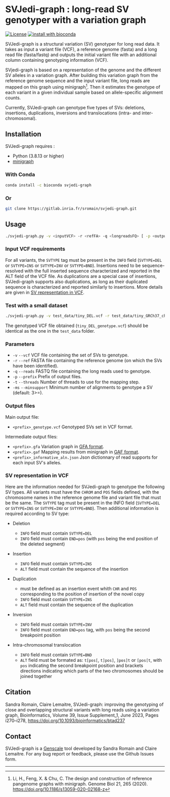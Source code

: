 # SVJedi-graph : long-read SV genotyper with a variation graph

[![License](http://img.shields.io/:license-affero-blue.svg)](http://www.gnu.org/licenses/agpl-3.0.en.html) [![install with bioconda](https://img.shields.io/badge/install%20with-bioconda-brightgreen.svg?style=flat)](https://anaconda.org/bioconda/svjedi-graph)

SVJedi-graph is a structural variation (SV) genotyper for long read data. It takes as input a variant file (VCF), a reference genome (fasta) and a long read file (fasta/fastq) and outputs the initial variant file with an additional column containing genotyping information (VCF).

SVjedi-graph is based on a representation of the genome and the different SV alleles in a variation graph. After building this variation graph from the reference genome sequence and the input variant file, long reads are mapped on this graph using minigraph[^1]. Then it estimates the genotype of each variant in a given individual sample based on allele-specific alignment counts. 

Currently, SVJedi-graph can genotype five types of SVs: deletions, insertions, duplications, inversions and translocations (intra- and inter-chromosomal).


[^1]: Li, H., Feng, X. & Chu, C. The design and construction of reference pangenome graphs with minigraph. Genome Biol 21, 265 (2020). https://doi.org/10.1186/s13059-020-02168-z

## Installation

SVJedi-graph requires :

* Python (3.8.13 or higher) 
* [minigraph](https://github.com/lh3/minigraph)

### With Conda

```bash
conda install -c bioconda svjedi-graph
```

### Or

```bash
git clone https://gitlab.inria.fr/sromain/svjedi-graph.git
```

## Usage

```bash
./svjedi-graph.py -v <inputVCF> -r <refFA> -q <longreadsFQ> [ -p <output_prefix> -t <threads> ]
``` 

### Input VCF requirements

For all variants, the `SVTYPE` tag must be present in the `INFO` field (`SVTYPE=DEL` or `SVTYPE=INS` or `SVTYPE=INV` or `SVTYPE=BND`). Insertions need to be sequence-resolved with the full inserted sequence characterized and reported in the ALT field of the VCF file. As duplications are a special case of insertions, SVJedi-graph supports also duplications, as long as their duplicated sequence is characterized and reported similarly to insertions. More details are given in [SV representation in VCF](#SV-representation-in-VCF).


### Test with a small dataset


```bash
./svjedi-graph.py -v test_data/tiny_DEL.vcf -r test_data/tiny_GRCh37_chr22.fa -q tiny_sim_reads.fastq.gz -p tiny_DEL
``` 

The genotyped VCF file obtained (`tiny_DEL_genotype.vcf`) should be identical as the one in the `test_data` folder.


### Parameters

* `-v` `--vcf`  VCF file containing the set of SVs to genotype.
* `-r` `--ref`  FASTA file containing the reference genome (on which the SVs have been identified).
* `-q` `--reads`  FASTQ file containing the long reads used to genotype.
* `-p` `--prefix`  Prefix of output files.
* `-t` `--threads`  Number of threads to use for the mapping step.
* `-ms` `--minsupport`  Minimum number of alignments to genotype a SV (default: 3>=).


### Output files

Main output file:

* `<prefix>_genotype.vcf`  Genotyped SVs set in VCF format.

Intermediate output files:

* `<prefix>.gfa`           Variation graph in [GFA format](https://github.com/GFA-spec/GFA-spec).
* `<prefix>.gaf`           Mapping results from minigraph in [GAF format](https://github.com/lh3/gfatools/blob/master/doc/rGFA.md#the-graph-alignment-format-gaf).
* `<prefix>_informative_aln.json`   Json dictionnary of read supports for each input SV's alleles.



### SV representation in VCF

Here are the information needed for SVJedi-graph to genotype the following SV types. All variants must have the ```CHROM``` and ```POS``` fields defined, with the chromosome names in the reference genome file and variant file that must be the same. The `SVTYPE` tag must be present in the INFO field (`SVTYPE=DEL` or `SVTYPE=INS` or `SVTYPE=INV` or `SVTYPE=BND`). Then additional information is required according to SV type:

- Deletion
	- ```INFO``` field must contain ```SVTYPE=DEL```
	- ```INFO``` field must contain ```END=pos``` (with `pos` being the end position of the deleted segment)
	
- Insertion
	- ```INFO``` field must contain ```SVTYPE=INS```
	- ```ALT``` field must contain the sequence of the insertion 

- Duplication
	- must be defined as an insertion event whith `CHR` and `POS` corresponding to the position of insertion of the novel copy
	- ```INFO``` field must contain ```SVTYPE=INS```
	- ```ALT``` field must contain the sequence of the duplication 
	
- Inversion
	- ```INFO``` field must contain ```SVTYPE=INV```
	- ```INFO``` field must contain ```END=pos``` tag, with `pos` being the second breakpoint position

- Intra-chromosomal translocation
	- ```INFO``` field must contain ```SVTYPE=BND```
	- ```ALT``` field must be formated as: ```t[pos[```, ```t]pos]```, ```]pos]t``` or ```[pos[t```, with `pos` indicating the second breakpoint position and brackets directions indicating which parts of the two chromosomes should be joined together 

## Citation

Sandra Romain, Claire Lemaitre, SVJedi-graph: improving the genotyping of close and overlapping structural variants with long reads using a variation graph, Bioinformatics, Volume 39, Issue Supplement_1, June 2023, Pages i270–i278, https://doi.org/10.1093/bioinformatics/btad237

## Contact

SVJedi-graph is a [Genscale](https://team.inria.fr/genscale/) tool developed by Sandra Romain and Claire Lemaitre. For any bug report or feedback, please use the Github Issues form.

---
